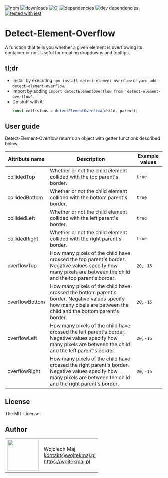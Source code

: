 [![npm](https://img.shields.io/npm/v/detect-element-overflow.svg)](https://www.npmjs.com/package/detect-element-overflow) ![downloads](https://img.shields.io/npm/dt/detect-element-overflow.svg) [![CI](https://github.com/wojtekmaj/detect-element-overflow/workflows/CI/badge.svg)](https://github.com/wojtekmaj/detect-element-overflow/actions) ![dependencies](https://img.shields.io/david/wojtekmaj/detect-element-overflow.svg) ![dev dependencies](https://img.shields.io/david/dev/wojtekmaj/detect-element-overflow.svg) [![tested with jest](https://img.shields.io/badge/tested_with-jest-99424f.svg)](https://github.com/facebook/jest)

# Detect-Element-Overflow
A function that tells you whether a given element is overflowing its container or not. Useful for creating dropdowns and tooltips.

## tl;dr
* Install by executing `npm install detect-element-overflow` or `yarn add detect-element-overflow`.
* Import by adding `import detectElementOverflow from 'detect-element-overflow'`.
* Do stuff with it!
    ```js
    const collisions = detectElementOverflow(child, parent);
    ```

## User guide

Detect-Element-Overflow returns an object with getter functions described below.

|Attribute name|Description|Example values
|----|----|----|
|collidedTop|Whether or not the child element collided with the top parent's border.|`true`|
|collidedBottom|Whether or not the child element collided with the bottom parent's border.|`true`|
|collidedLeft|Whether or not the child element collided with the left parent's border.|`true`|
|collidedRight|Whether or not the child element collided with the right parent's border.|`true`|
|overflowTop|How many pixels of the child have crossed the top parent's border. Negative values specify how many pixels are between the child and the top parent's border.|`20`, `-15`|
|overflowBottom|How many pixels of the child have crossed the bottom parent's border. Negative values specify how many pixels are between the child and the bottom parent's border.|`20`, `-15`|
|overflowLeft|How many pixels of the child have crossed the left parent's border. Negative values specify how many pixels are between the child and the left parent's border.|`20`, `-15`|
|overflowRight|How many pixels of the child have crossed the right parent's border. Negative values specify how many pixels are between the child and the right parent's border.|`20`, `-15`|

## License

The MIT License.

## Author

<table>
  <tr>
    <td>
      <img src="https://github.com/wojtekmaj.png?s=100" width="100">
    </td>
    <td>
      Wojciech Maj<br />
      <a href="mailto:kontakt@wojtekmaj.pl">kontakt@wojtekmaj.pl</a><br />
      <a href="https://wojtekmaj.pl">https://wojtekmaj.pl</a>
    </td>
  </tr>
</table>
